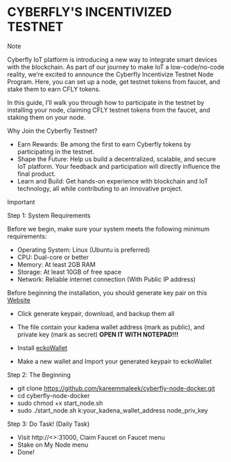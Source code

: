 # CYBERFLY'S INCENTIVIZED TESTNET 

> [!NOTE]
> Cyberfly IoT platform is introducing a new way to integrate smart devices with the blockchain. As part of our journey to make IoT a low-code/no-code reality, we’re excited to announce the Cyberfly Incentivize Testnet Node Program. Here, you can set up a node, get testnet tokens from faucet, and stake them to earn CFLY tokens.
>
> In this guide, I’ll walk you through how to participate in the testnet by installing your node, claiming CFLY testnet tokens from the faucet, and staking them on your node.
> 
> Why Join the Cyberfly Testnet?
>
> * Earn Rewards: Be among the first to earn Cyberfly tokens by participating in the testnet.
> * Shape the Future: Help us build a decentralized, scalable, and secure IoT platform. Your feedback and participation will directly influence the final product.
> * Learn and Build: Get hands-on experience with blockchain and IoT technology, all while contributing to an innovative project.

> [!IMPORTANT]
> Step 1: System Requirements
> 
> Before we begin, make sure your system meets the following minimum requirements:
> 
> * Operating System: Linux (Ubuntu is preferred)
> * CPU: Dual-core or better
> * Memory: At least 2GB RAM
> * Storage: At least 10GB of free space
> * Network: Reliable internet connection (With Public IP address)
>
> Before beginning the installation, you should generate key pair on this [Website](https://kadena-community.github.io/kadena-tools)
> 
> * Click generate keypair, download, and backup them all
>
> * The file contain your kadena wallet address (mark as public), and private key (mark as secret) **OPEN IT WITH NOTEPAD!!!**
> * Install [eckoWallet](https://chromewebstore.google.com/detail/eckowallet/bofddndhbegljegmpmnlbhcejofmjgbn)
> * Make a new wallet and Import your generated keypair to eckoWallet
>
> Step 2: The Beginning
> 
>   * git clone https://github.com/kareemmaleek/cyberfly-node-docker.git
>   * cd cyberfly-node-docker
>   * sudo chmod +x start_node.sh
>   * sudo ./start_node.sh k:your_kadena_wallet_address node_priv_key
>
> Step 3: Do Task! (Daily Task)
> 
>   * Visit http://<<YOUR SERVER IP>>:31000, Claim Faucet on Faucet menu
>   * Stake on My Node menu
>   * Done!
